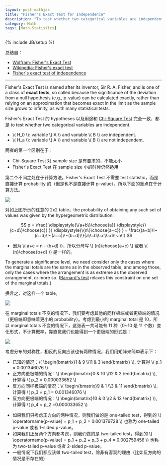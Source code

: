 ```yaml
---
layout: post-mathjax
title: "Fisher's Exact Test for Independence"
description: "To test whether two categorical variables are independent"
category: Math
tags: [Math-Statistics]
---
```

{% include JB/setup %}

总结自：

- [Wolfram: Fisher's Exact Test](http://mathworld.wolfram.com/FishersExactTest.html)
- [Wikipedia: Fisher's exact test](http://en.wikipedia.org/wiki/Fisher's_exact_test)
- [Fisher's exact test of independence](http://www.biostathandbook.com/fishers.html)

-----

Fisher's Exact Test is named after its inventor, Sir R. A. Fisher, and is one of a class of **exact tests**, so called because the significance of the deviation from a null hypothesis (e.g., p-value) can be calculated exactly, rather than relying on an approximation that becomes exact in the limit as the sample size grows to infinity, as with many statistical tests.

Fisher's Exact Test 的 hypotheses 以及用途和 [Chi-Square Test](/math/2015/06/09/chi-square-test) 完全一致，都是 to test whether two categorical variables are independent.

- \\( H_0 \\): variable \\( A \\) and variable \\( B \\) are independent. 
- \\( H_a \\): variable \\( A \\) and variable \\( B \\) are not independent.

两者的第一个区别在于：

- Chi-Square Test 对 sample size 是有要求的，不能太小
- Fisher's Exact Test 在 sample size 小的时候仍然适用

第二个不同之处在于计算方法。Fisher's Exact Test 不需要 test statistic，而是直接计算 probability 的（但是也不是直接计算 p-value），所以下面的重点在于计算方法。

![](https://gm4clq.bn1304.livefilestore.com/y2pmZvDF99RiurRIT73y1FdVuZNY_qwABeud5icRSCjVQIyEiH0ni5ZdoY7VH41dTJMyKHMeD0KxEgFyVroGRu7C2pa5gp3Os3Z5GdR_G9KFSG4Ud__IivlApHcm9cJGIR3FNuNpiWEoE8KtxJ2sv5nobxXbyHU2BiBzlNEZg59xMw/2x2%20table.png?psid=1)

对如上图所示的任意的 2x2 table，the probability of obtaining any such set of values was given by the hypergeometric distribution:

$$
p = \frac{ \displaystyle{\{a+b\}\choose{a}} \displaystyle{\{c+d\}\choose{c}} }{ \displaystyle{\{n\}\choose{a+c}} } = \frac{(a+b)\!~(c+d)\!~(a+c)\!~(b+d)\!}{a\!~b\!~c\!~d\!~n\!}
$$

- 因为 \\( a+c = n - (b+d) \\)，所以分母写 \\( {n}\choose{a+c} \\) 或者 \\( {n}\choose{b+d} \\) 是一样的。

To generate a significance level, we need consider only the cases where the marginal totals are the same as in the observed table, and among those, only the cases where the arrangement is as extreme as the observed arrangement, or more so. ([Barnard's test](http://en.wikipedia.org/wiki/Barnard%27s_test) relaxes this constraint on one set of the marginal totals.)

换言之，对这样一个 table，

![](https://gm4clq.bn1304.livefilestore.com/y2p-5Q4ih0rDb-v0D7H1MU3V7Aq2wpfQWyShjV-dapNExf_MgGvZu1Xhp1zO1orzdmGNrwBL8pGJIqE0Rz3GKm4LInHhnCj-WB-zboWckapqAVS9dqtw5lOmsaxQgJEb1hyY0npZazAzrQdGnDOIT_di4fB3CKCXlPmqErhBG12aIs/1-9-11-3.png?psid=1)

在 marginal totals 不变的情况下，我们要考虑其他的同样极端或者更极端的情况（更极端即意味着更小的 probability）。考虑到最小的 marginal total 是 10，所以 marginal totals 不变的情况下，这张表一共可能有 11 种（0~10 是 11 个数）变化形式，不计算概率，靠直觉我们也能得到一个更极端的形式是：

![](https://gm4clq.bn1304.livefilestore.com/y2pFkpoF4xdz5cQoK1RShKQlkumgpAS2w8EUhpJZd24TAta-whR60fH5fiaNxDGD2hJCt8lap7Gqux9RuHvvsOCRF84blVNjKHFtx3RlTD-zOG0960wRV8nau-jSnzDHY-97IKe3JP6nRjpxj4BYh8l1tuQ0Dzob-DJUFgKAxbpCng/0-10-12-2.png?psid=1)

考虑分布的对称性，相反的反向应该也有两种情况，我们用矩阵来简单表示下：

- 已知的情况：\\( \begin{bmatrix}1 & 9 \\\\11 & 3 \end{bmatrix} \\), 计算得 \\( p\_1 = 0.001346076 \\)
- 正方向更极端的情况：\\( \begin{bmatrix}0 & 10 \\\\12 & 2 \end{bmatrix} \\), 计算得 \\( p\_2 = 0.000033652 \\) 
- 反方向同样极端的情况：\\( \begin{bmatrix}9 & 1 \\\\3 & 11 \end{bmatrix} \\), 计算得 \\( p\_3 = p\_1 = 0.001346076 \\)
- 反方向更极端的情况：\\( \begin{bmatrix}10 & 0 \\\\2 & 12 \end{bmatrix} \\), 计算得 \\( p\_4 = p\_2 =0.000033652 \\) 

<!-- -->

- 如果我们只考虑正方向的两种情况，则我们做的是 one-tailed test，得到的 \\( \operatorname{p-value} = p\_1 + p\_2 = 0.001379728 \\) 也称为 one-tailed p-value 或者 1-sided p-value。
- 如果我们正反两个方向都考虑，则我们做的是 two-tailed test，得到的 \\( \operatorname{p-value} = p\_1 + p\_2 + p\_3 + p\_4 = 0.002759456 \\) 也称为 two-tailed p-value 或者 2-sided p-value。
- 一般情况下我们都应该做 two-tailed test，除非有客观的理由（比如反方向的情况是不存在的）
